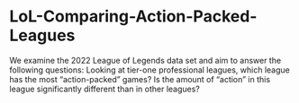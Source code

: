# LoL-Comparing-Action-Packed-Leagues
We examine the 2022 League of Legends data set and aim to answer the following questions: Looking at tier-one professional leagues, which league has the most “action-packed” games? Is the amount of “action” in this league significantly different than in other leagues? 

